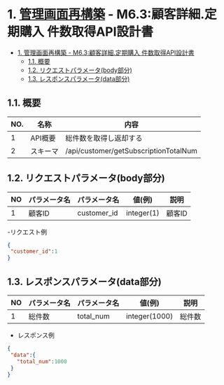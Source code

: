 # 1. [管理画面再構築](https://github.com/grrowjp/Meeth/wiki/%E7%AE%A1%E7%90%86%E7%94%BB%E9%9D%A2%E5%86%8D%E6%A7%8B%E7%AF%89-%E7%94%BB%E9%9D%A2%E4%B8%80%E8%A6%A7%28ver2.0%29) - M6.3:顧客詳細.定期購入 件数取得API設計書

- [1. 管理画面再構築 - M6.3:顧客詳細.定期購入 件数取得API設計書](#1-管理画面再構築---m63顧客詳細定期購入-件数取得api設計書)
  - [1.1. 概要](#11-概要)
  - [1.2. リクエストパラメータ(body部分)](#12-リクエストパラメータbody部分)
  - [1.3. レスポンスパラメータ(data部分)](#13-レスポンスパラメータdata部分)

## 1.1. 概要

| NO. | 名称     | 内容                           |
| --- | -------- | ------------------------------ |
| 1   | API概要  | 総件数を取得し返却する         |
| 2   | スキーマ | /api/customer/getSubscriptionTotalNum |

## 1.2. リクエストパラメータ(body部分)

| NO  | パラメータ名 | パラメータ名 | 値(例)    | 説明   |
| --- | ------------ | ------------ | --------- | ------ |
| 1   | 顧客ID       | customer_id  | integer(1) | 顧客ID |

-リクエスト例
```json
{
 "customer_id":1
}
```

## 1.3. レスポンスパラメータ(data部分)

| NO  | パラメータ名 | パラメータ名 | 値(例)        | 説明   |
| --- | ------------ | ------------ | ------------- | ------ |
| 1   | 総件数       | total_num    | integer(1000) | 総件数 |


- レスポンス例
```json
{
 "data":{
   "total_num":1000
 }
}
```
